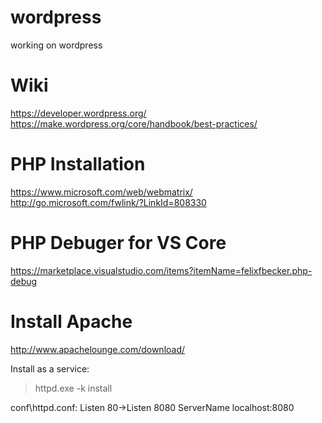 # wordpress
working on wordpress

# Wiki
https://developer.wordpress.org/
https://make.wordpress.org/core/handbook/best-practices/

# PHP Installation
https://www.microsoft.com/web/webmatrix/
http://go.microsoft.com/fwlink/?LinkId=808330

# PHP Debuger for VS Core
https://marketplace.visualstudio.com/items?itemName=felixfbecker.php-debug

# Install Apache
http://www.apachelounge.com/download/


Install as a service:

>httpd.exe -k install

conf\httpd.conf:
Listen 80->Listen 8080
ServerName localhost:8080